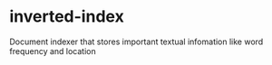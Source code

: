 # inverted-index
Document indexer that stores important textual infomation like word frequency and location
